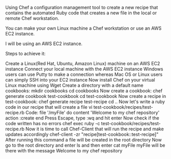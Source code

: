 Using Chef a configuration management tool to create a new recipe that contains the automated Ruby code that creates a new file in the local or remote Chef workstation.

You can make your own Linux machine a Chef workstation or use an AWS EC2 instance.

I will be using an AWS EC2 instance.

Steps to achieve it:

Create a Linux(Red Hat, Ubuntu, Amazon Linux) machine on an AWS EC2 instance
Connect your local machine with the AWS EC2 instance
Windows users can use Putty to make a connection whereas Mac OS or Linux users can simply SSH into your EC2 instance
Now install Chef on your virtual Linux machine using Wget
Create a directory with a default name cookbooks: mkdir cookbooks
cd cookbooks
Now create a cookbook: chef generate cookbook test-cookbook
cd test-cookbook
Now create a recipe in test-cookbook: chef generate recipe test-recipe
cd ..
Now let's write a ruby code in our recipe that will create a file
vi test-cookbook/recipes/test-recipe.rb
Code:
file '/myFile' do
content 'Welcome to my chef repository'
action :create
end
Press Escape, type :wq and hit enter
Now check if the code written has no errors chef exec ruby -c test-cookbook/recipes/test-recipe.rb
Now it is time to call Chef-Client that will run the recipe and make updates accordingly chef-client -zr "recipe[test-cookbook::test-recipe]"
After running this command a file will be created in the root directory
Now go to the root directory and enter ls and then enter cat myFile
myFile will be there with the message Welcome to my chef repository
